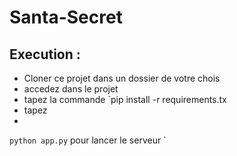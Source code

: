 # Santa-Secret

## Execution :

* Cloner ce projet dans un dossier de votre chois 
* accedez dans le projet 
* tapez la commande  `pip install -r requirements.tx
* tapez 
* 
`python app.py` pour lancer le serveur `
